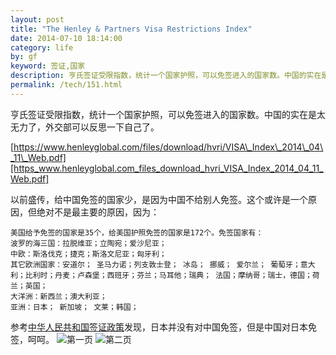 ```yaml
---
layout: post
title: "The Henley & Partners Visa Restrictions Index"
date: 2014-07-10 18:14:00
category: life
by: gf
keyword: 签证,国家
description: 亨氏签证受限指数，统计一个国家护照，可以免签进入的国家数。中国的实在是太无力了，外交部可以反思一下自己了。https://www.henleyglobal.com/files/download/hvri/VISA_Index_
permalink: /tech/151.html
---
```

亨氏签证受限指数，统计一个国家护照，可以免签进入的国家数。中国的实在是太无力了，外交部可以反思一下自己了。

[https://www.henleyglobal.com/files/download/hvri/VISA\_Index\_2014\_04\_11\_Web.pdf][https_www.henleyglobal.com_files_download_hvri_VISA_Index_2014_04_11_Web.pdf]

以前盛传，给中国免签的国家少，是因为中国不给别人免签。这个或许是一个原因，但绝对不是最主要的原因，因为：

    美国给予免签的国家是35个，给美国护照免签的国家是172个。免签国家有：
    波罗的海三国：拉脱维亚；立陶宛；爱沙尼亚；
    中欧：斯洛伐克；捷克；斯洛文尼亚；匈牙利；
    其它欧洲国家：安道尔； 圣马力诺；列支敦士登； 冰岛； 挪威； 爱尔兰； 葡萄牙；意大利；比利时；丹麦；卢森堡；西班牙；芬兰；马耳他；瑞典； 法国；摩纳哥；瑞士，德国；荷兰；英国；
    大洋洲：新西兰；澳大利亚；
    亚洲：日本； 新加坡； 文莱；韩国；

参考[中华人民共和国签证政策][Link 1]发现，日本并没有对中国免签，但是中国对日本免签，呵呵。 ![第一页][fc41b63f37b332b5b4dd98c1bbaaf0a1.jpg] ![第二页][eb38714617480fadbab1b533d8d7775b.jpg]


[https_www.henleyglobal.com_files_download_hvri_VISA_Index_2014_04_11_Web.pdf]: https://www.henleyglobal.com/files/download/hvri/VISA_Index_2014_04_11_Web.pdf
[Link 1]: http://zh.wikipedia.org/zh/%E4%B8%AD%E5%8D%8E%E4%BA%BA%E6%B0%91%E5%85%B1%E5%92%8C%E5%9B%BD%E7%AD%BE%E8%AF%81%E6%94%BF%E7%AD%96
[fc41b63f37b332b5b4dd98c1bbaaf0a1.jpg]: http://www.gfzj.us/gfzjus_blog/tech/2014-10-22/fc41b63f37b332b5b4dd98c1bbaaf0a1.jpg
[eb38714617480fadbab1b533d8d7775b.jpg]: http://www.gfzj.us/gfzjus_blog/tech/2014-10-22/eb38714617480fadbab1b533d8d7775b.jpg